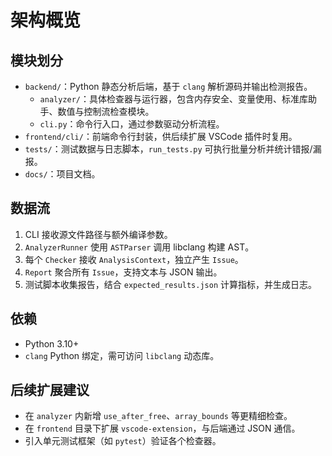 # 架构概览

## 模块划分
- `backend/`：Python 静态分析后端，基于 `clang` 解析源码并输出检测报告。
  - `analyzer/`：具体检查器与运行器，包含内存安全、变量使用、标准库助手、数值与控制流检查模块。
  - `cli.py`：命令行入口，通过参数驱动分析流程。
- `frontend/cli/`：前端命令行封装，供后续扩展 VSCode 插件时复用。
- `tests/`：测试数据与日志脚本，`run_tests.py` 可执行批量分析并统计错报/漏报。
- `docs/`：项目文档。

## 数据流
1. CLI 接收源文件路径与额外编译参数。
2. `AnalyzerRunner` 使用 `ASTParser` 调用 libclang 构建 AST。
3. 每个 `Checker` 接收 `AnalysisContext`，独立产生 `Issue`。
4. `Report` 聚合所有 `Issue`，支持文本与 JSON 输出。
5. 测试脚本收集报告，结合 `expected_results.json` 计算指标，并生成日志。

## 依赖
- Python 3.10+
- `clang` Python 绑定，需可访问 `libclang` 动态库。

## 后续扩展建议
- 在 `analyzer` 内新增 `use_after_free`、`array_bounds` 等更精细检查。
- 在 `frontend` 目录下扩展 `vscode-extension`，与后端通过 JSON 通信。
- 引入单元测试框架（如 `pytest`）验证各个检查器。

